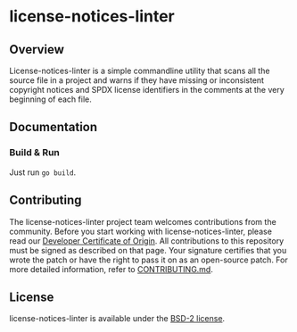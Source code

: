 
# license-notices-linter

## Overview

License-notices-linter is a simple commandline utility that scans all the source file in a project
and warns if they have missing or inconsistent copyright notices and SPDX license identifiers
in the comments at the very beginning of each file.

## Documentation

### Build & Run

Just run `go build`.

## Contributing

The license-notices-linter project team welcomes contributions from the community. Before you start working with license-notices-linter, please
read our [Developer Certificate of Origin](https://cla.vmware.com/dco). All contributions to this repository must be
signed as described on that page. Your signature certifies that you wrote the patch or have the right to pass it on
as an open-source patch. For more detailed information, refer to [CONTRIBUTING.md](CONTRIBUTING.md).

## License

license-notices-linter is available under the [BSD-2 license](LICENSE).
